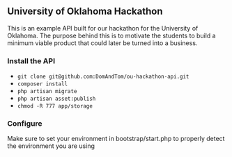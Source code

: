 ## University of Oklahoma Hackathon
This is an example API built for our hackathon for the University of Oklahoma.  The purpose behind this is to motivate the students to build a minimum viable product that could later be turned into a business.

### Install the API
* `git clone git@github.com:DomAndTom/ou-hackathon-api.git`
* `composer install`
* `php artisan migrate`
* `php artisan asset:publish`
* `chmod -R 777 app/storage`

### Configure
Make sure to set your environment in bootstrap/start.php to properly detect the environment you are using